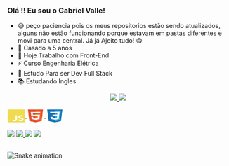 ### Olá !!  Eu sou o Gabriel Valle!

- 😅 peço paciencia pois os meus repositorios estão sendo atualizados, alguns não estão funcionando porque estavam em pastas diferentes e movi para uma central. Já já Ajeito tudo! 😋
- 💍 Casado a 5 anos
- 🔭 Hoje Trabalho com Front-End
- ⚡ Curso Engenharia Elétrica 
- 🌱 Estudo Para ser Dev Full Stack
- 📚 Estudando Ingles

<div align="center" style="display: inline_block">
  <a href="https://github.com/GabrielValleR">
  <img height="180em" src="https://github-readme-stats.vercel.app/api?username=GabrielValleR&show_icons=true&theme=dracula&include_all_commits=true&count_private=true"/>
  <img height="180em" src="https://github-readme-stats.vercel.app/api/top-langs/?username=GabrielValleR&layout=compact&langs_count=7&theme=dracula"/>
</div>
<div style="display: inline_block"><br>
  <img align="center" alt="Rafa-Js" height="30" width="40" src="https://raw.githubusercontent.com/devicons/devicon/master/icons/javascript/javascript-plain.svg"> 
  <img align="center" alt="Rafa-HTML" height="30" width="40" src="https://raw.githubusercontent.com/devicons/devicon/master/icons/html5/html5-original.svg">
  <img align="center" alt="Rafa-CSS" height="30" width="40" src="https://raw.githubusercontent.com/devicons/devicon/master/icons/css3/css3-original.svg">  
</div>
 <br> 
<div> 
  <a href="https://www.youtube.com/channel/UC_-uuuZbY0AAt9CViNzvc-Q" target="_blank"><img src="https://img.shields.io/badge/YouTube-FF0000?style=for-the-badge&logo=youtube&logoColor=white" target="_blank"></a>
  <a href="https://instagram.com/gabriielvalle" target="_blank"><img src="https://img.shields.io/badge/-Instagram-%23E4405F?style=for-the-badge&logo=instagram&logoColor=white" target="_blank"><//a> 	
  <a href = "mailto:gabrielvallerodrigues@gmail.com"><img src="https://img.shields.io/badge/-Gmail-%23333?style=for-the-badge&logo=gmail&logoColor=white" target="_blank"></a>
  <a href="https://www.linkedin.com/in/gabrielvaller/" target="_blank"><img src="https://img.shields.io/badge/-LinkedIn-%230077B5?style=for-the-badge&logo=linkedin&logoColor=white" target="_blank"></a>   
</div>
  <br>
  
  ![Snake animation](https://github.com/GabrielValleR/GabrielValleR/blob/output/github-contribution-grid-snake.svg)
